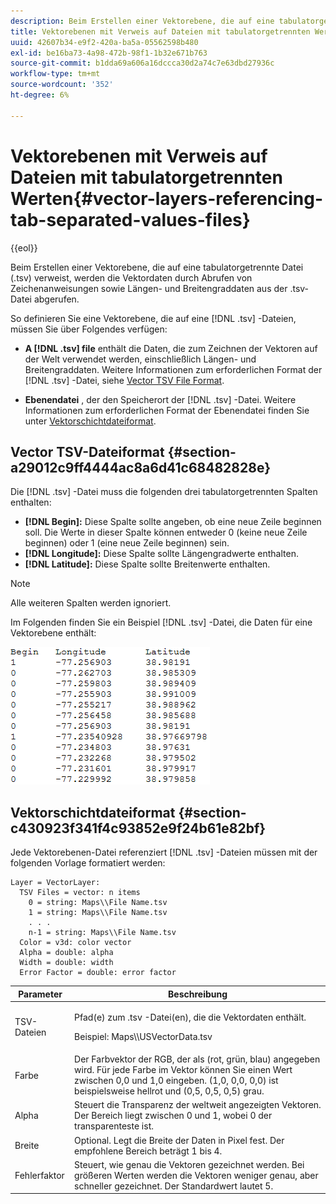 ```yaml
---
description: Beim Erstellen einer Vektorebene, die auf eine tabulatorgetrennte Datei (.tsv) verweist, werden die Vektordaten durch Abrufen von Zeichenanweisungen sowie Längen- und Breitengraddaten aus der .tsv-Datei abgerufen.
title: Vektorebenen mit Verweis auf Dateien mit tabulatorgetrennten Werten
uuid: 42607b34-e9f2-420a-ba5a-05562598b480
exl-id: be16ba73-4a98-472b-98f1-1b32e671b763
source-git-commit: b1dda69a606a16dccca30d2a74c7e63dbd27936c
workflow-type: tm+mt
source-wordcount: '352'
ht-degree: 6%

---
```


# Vektorebenen mit Verweis auf Dateien mit tabulatorgetrennten Werten{#vector-layers-referencing-tab-separated-values-files}

{{eol}}

Beim Erstellen einer Vektorebene, die auf eine tabulatorgetrennte Datei (.tsv) verweist, werden die Vektordaten durch Abrufen von Zeichenanweisungen sowie Längen- und Breitengraddaten aus der .tsv-Datei abgerufen.

So definieren Sie eine Vektorebene, die auf eine [!DNL .tsv] -Dateien, müssen Sie über Folgendes verfügen:

* **A [!DNL .tsv] file** enthält die Daten, die zum Zeichnen der Vektoren auf der Welt verwendet werden, einschließlich Längen- und Breitengraddaten. Weitere Informationen zum erforderlichen Format der [!DNL .tsv] -Datei, siehe [Vector TSV File Format](../../../../home/c-geo-oview/c-wk-img-lyrs/c-wk-vctr-lyrs/c-tab-sep-val-files.md#section-a29012c9ff4444ac8a6d41c68482828e).

* **Ebenendatei** , der den Speicherort der [!DNL .tsv] -Datei. Weitere Informationen zum erforderlichen Format der Ebenendatei finden Sie unter [Vektorschichtdateiformat](../../../../home/c-geo-oview/c-wk-img-lyrs/c-wk-vctr-lyrs/c-tab-sep-val-files.md#section-c430923f341f4c93852e9f24b61e82bf).

## Vector TSV-Dateiformat {#section-a29012c9ff4444ac8a6d41c68482828e}

Die [!DNL .tsv] -Datei muss die folgenden drei tabulatorgetrennten Spalten enthalten:

* **[!DNL Begin]:** Diese Spalte sollte angeben, ob eine neue Zeile beginnen soll. Die Werte in dieser Spalte können entweder 0 (keine neue Zeile beginnen) oder 1 (eine neue Zeile beginnen) sein.
* **[!DNL Longitude]:** Diese Spalte sollte Längengradwerte enthalten.
* **[!DNL Latitude]:** Diese Spalte sollte Breitenwerte enthalten.

>[!NOTE]
>
>Alle weiteren Spalten werden ignoriert.

Im Folgenden finden Sie ein Beispiel [!DNL .tsv] -Datei, die Daten für eine Vektorebene enthält:

![](assets/tsv_vectorlayer.png)

## Vektorschichtdateiformat {#section-c430923f341f4c93852e9f24b61e82bf}

Jede Vektorebenen-Datei referenziert [!DNL .tsv] -Dateien müssen mit der folgenden Vorlage formatiert werden:

```
Layer = VectorLayer:
  TSV Files = vector: n items
    0 = string: Maps\\File Name.tsv
    1 = string: Maps\\File Name.tsv
    . . .
    n-1 = string: Maps\\File Name.tsv
  Color = v3d: color vector
  Alpha = double: alpha
  Width = double: width
  Error Factor = double: error factor
```

<table id="table_152F73536AB9403AB43854B81D6A9A15"> 
 <thead> 
  <tr> 
   <th colname="col1" class="entry"> Parameter </th> 
   <th colname="col2" class="entry"> Beschreibung </th> 
  </tr> 
 </thead>
 <tbody> 
  <tr> 
   <td colname="col1"> TSV-Dateien </td> 
   <td colname="col2"> <p>Pfad(e) zum <span class="filepath"> .tsv</span> -Datei(en), die die Vektordaten enthält. </p> <p>Beispiel: <span class="filepath"> Maps\\USVectorData.tsv</span> </p> </td> 
  </tr> 
  <tr> 
   <td colname="col1"> Farbe </td> 
   <td colname="col2"> Der Farbvektor der RGB, der als (rot, grün, blau) angegeben wird. Für jede Farbe im Vektor können Sie einen Wert zwischen 0,0 und 1,0 eingeben. (1,0, 0,0, 0,0) ist beispielsweise hellrot und (0,5, 0,5, 0,5) grau. </td> 
  </tr> 
  <tr> 
   <td colname="col1"> Alpha </td> 
   <td colname="col2"> Steuert die Transparenz der weltweit angezeigten Vektoren. Der Bereich liegt zwischen 0 und 1, wobei 0 der transparenteste ist. </td> 
  </tr> 
  <tr> 
   <td colname="col1"> Breite </td> 
   <td colname="col2"> Optional. Legt die Breite der Daten in Pixel fest. Der empfohlene Bereich beträgt 1 bis 4. </td> 
  </tr> 
  <tr> 
   <td colname="col1"> Fehlerfaktor </td> 
   <td colname="col2"> Steuert, wie genau die Vektoren gezeichnet werden. Bei größeren Werten werden die Vektoren weniger genau, aber schneller gezeichnet. Der Standardwert lautet 5. </td> 
  </tr> 
 </tbody> 
</table>
